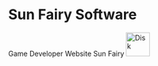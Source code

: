 # Sun Fairy Software
Game Developer Website Sun Fairy
<img src="https://i.postimg.cc/c44zt0CW/disk01.png" alt="Disk" style="width: 48px; height: 48px;" />
